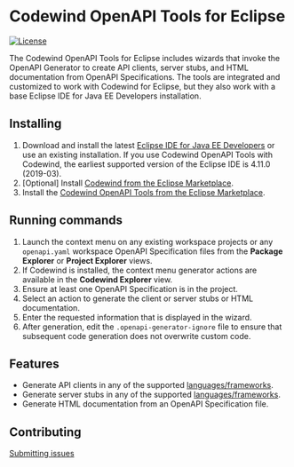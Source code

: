 # Codewind OpenAPI Tools for Eclipse

[![License](https://img.shields.io/badge/License-EPL%202.0-red.svg?label=license&logo=eclipse)](https://www.eclipse.org/legal/epl-2.0/)

The Codewind OpenAPI Tools for Eclipse includes wizards that invoke the OpenAPI Generator to create API clients, server stubs, and HTML documentation from OpenAPI Specifications. The tools are integrated and customized to work with Codewind for Eclipse, but they also work with a base Eclipse IDE for Java EE Developers installation.

## Installing
1. Download and install the latest [Eclipse IDE for Java EE Developers](https://www.eclipse.org/downloads/packages/release/) or use an existing installation. If you use Codewind OpenAPI Tools with Codewind, the earliest supported version of the Eclipse IDE is 4.11.0 (2019-03).
2. [Optional] Install [Codewind from the Eclipse Marketplace](https://marketplace.eclipse.org/content/codewind).
3. Install the [Codewind OpenAPI Tools from the Eclipse Marketplace](https://marketplace.eclipse.org/content/codewind).

## Running commands
1. Launch the context menu on any existing workspace projects or any `openapi.yaml` workspace OpenAPI Specification files from the **Package Explorer** or **Project Explorer** views.
2. If Codewind is installed, the context menu generator actions are available in the **Codewind Explorer** view.
3. Ensure at least one OpenAPI Specification is in the project.
4. Select an action to generate the client or server stubs or HTML documentation.
5. Enter the requested information that is displayed in the wizard.
6. After generation, edit the `.openapi-generator-ignore` file to ensure that subsequent code generation does not overwrite custom code.

## Features
- Generate API clients in any of the supported [languages/frameworks](https://github.com/OpenAPITools/openapi-generator#overview).
- Generate server stubs in any of the supported [languages/frameworks](https://github.com/OpenAPITools/openapi-generator#overview).
- Generate HTML documentation from an OpenAPI Specification file.

## Contributing
[Submitting issues](https://github.com/eclipse/codewind-openapi-eclipse/issues)
